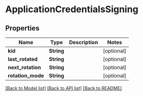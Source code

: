 # ApplicationCredentialsSigning

## Properties
Name | Type | Description | Notes
------------ | ------------- | ------------- | -------------
**kid** | **String** |  | [optional] 
**last_rotated** | **String** |  | [optional] 
**next_rotation** | **String** |  | [optional] 
**rotation_mode** | **String** |  | [optional] 

[[Back to Model list]](../README.md#documentation-for-models) [[Back to API list]](../README.md#documentation-for-api-endpoints) [[Back to README]](../README.md)


